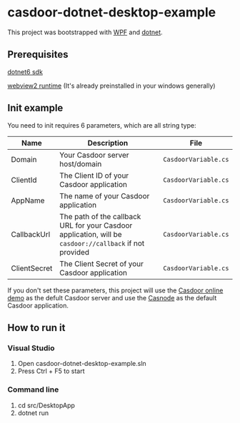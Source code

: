 # casdoor-dotnet-desktop-example

This project was bootstrapped with [WPF](https://github.com/dotnet/wpf) and [dotnet](https://www.dot.net/).

## Prerequisites

[dotnet6 sdk](https://dotnet.microsoft.com/en-us/download)

[webview2 runtime](https://developer.microsoft.com/zh-cn/microsoft-edge/webview2/#download-section) (It's already preinstalled in your windows generally)

## Init example

You need to init requires 6 parameters, which are all string type:

| Name         | Description                                                                                             | File                 |
| ------------ | ------------------------------------------------------------------------------------------------------- | -------------------- |
| Domain       | Your Casdoor server host/domain                                                                         | `CasdoorVariable.cs` |
| ClientId     | The Client ID of your Casdoor application                                                               | `CasdoorVariable.cs` |
| AppName      | The name of your Casdoor application                                                                    | `CasdoorVariable.cs` |
| CallbackUrl  | The path of the callback URL for your Casdoor application, will be `casdoor://callback` if not provided | `CasdoorVariable.cs` |
| ClientSecret | The Client Secret of your Casdoor application                                                           | `CasdoorVariable.cs` |

If you don't set these parameters, this project will use the [Casdoor online demo](https://door.casdoor.com) as the defult Casdoor server and use the [Casnode](https://door.casdoor.com/applications/app-casnode) as the default Casdoor application.

## How to run it

### Visual Studio

1. Open casdoor-dotnet-desktop-example.sln
2. Press Ctrl + F5 to start

### Command line

1. cd src/DesktopApp
2. dotnet run
